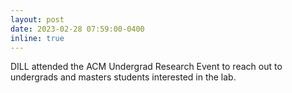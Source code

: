 ```yaml
---
layout: post
date: 2023-02-28 07:59:00-0400
inline: true
---
```


DILL attended the ACM Undergrad Research Event to reach out to undergrads and masters students interested in the lab.
